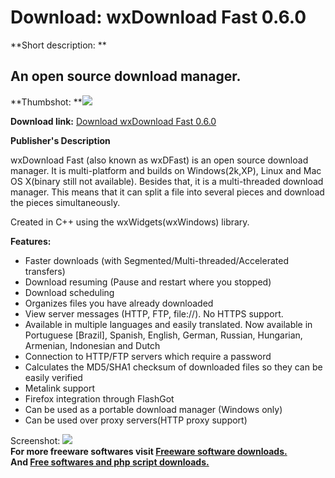 # Download: wxDownload Fast 0.6.0

**Short description: **

## An open source download manager.

  
**Thumbshot: **![](http://www.freewarefiles.com/screenshot/wxdfast_md.gif)   
  
**Download link:** [Download wxDownload Fast 0.6.0](http://freesoftwares.boysofts.com/WxDownload-Fast_program_27607.html)  
  

**Publisher's Description**  
  

wxDownload Fast (also known as wxDFast) is an open source download manager. It
is multi-platform and builds on Windows(2k,XP), Linux and Mac OS X(binary
still not available). Besides that, it is a multi-threaded download manager.
This means that it can split a file into several pieces and download the
pieces simultaneously.

Created in C++ using the wxWidgets(wxWindows) library.

**Features:**

  * Faster downloads (with Segmented/Multi-threaded/Accelerated transfers) 
  * Download resuming (Pause and restart where you stopped) 
  * Download scheduling 
  * Organizes files you have already downloaded 
  * View server messages (HTTP, FTP, file://). No HTTPS support. 
  * Available in multiple languages and easily translated. Now available in Portuguese [Brazil], Spanish, English, German, Russian, Hungarian, Armenian, Indonesian and Dutch 
  * Connection to HTTP/FTP servers which require a password 
  * Calculates the MD5/SHA1 checksum of downloaded files so they can be easily verified 
  * Metalink support 
  * Firefox integration through FlashGot 
  * Can be used as a portable download manager (Windows only) 
  * Can be used over proxy servers(HTTP proxy support) 

  
  
Screenshot: ![](http://www.freewarefiles.com/screenshot/wxdfast.gif)  
**For more freeware softwares visit [Freeware software downloads.](http://freesoftwares.boysofts.com/)**   
**And [Free softwares and php script downloads.](http://www.boysofts.com/)**


